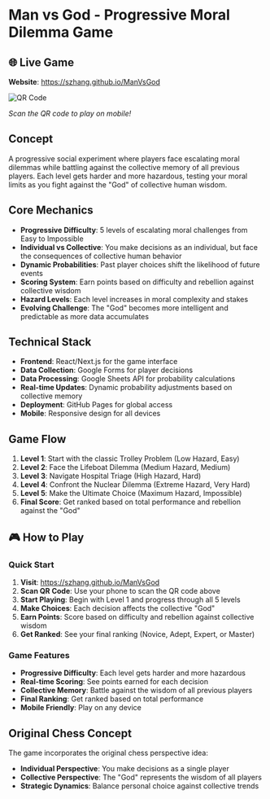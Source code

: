 # Man vs God - Progressive Moral Dilemma Game

## 🌐 **Live Game**
**Website**: https://szhang.github.io/ManVsGod

![QR Code](https://api.qrserver.com/v1/create-qr-code/?size=200x200&data=https://szhang.github.io/ManVsGod)

*Scan the QR code to play on mobile!*

## Concept
A progressive social experiment where players face escalating moral dilemmas while battling against the collective memory of all previous players. Each level gets harder and more hazardous, testing your moral limits as you fight against the "God" of collective human wisdom.

## Core Mechanics
- **Progressive Difficulty**: 5 levels of escalating moral challenges from Easy to Impossible
- **Individual vs Collective**: You make decisions as an individual, but face the consequences of collective human behavior
- **Dynamic Probabilities**: Past player choices shift the likelihood of future events
- **Scoring System**: Earn points based on difficulty and rebellion against collective wisdom
- **Hazard Levels**: Each level increases in moral complexity and stakes
- **Evolving Challenge**: The "God" becomes more intelligent and predictable as more data accumulates

## Technical Stack
- **Frontend**: React/Next.js for the game interface
- **Data Collection**: Google Forms for player decisions
- **Data Processing**: Google Sheets API for probability calculations
- **Real-time Updates**: Dynamic probability adjustments based on collective memory
- **Deployment**: GitHub Pages for global access
- **Mobile**: Responsive design for all devices

## Game Flow
1. **Level 1**: Start with the classic Trolley Problem (Low Hazard, Easy)
2. **Level 2**: Face the Lifeboat Dilemma (Medium Hazard, Medium)
3. **Level 3**: Navigate Hospital Triage (High Hazard, Hard)
4. **Level 4**: Confront the Nuclear Dilemma (Extreme Hazard, Very Hard)
5. **Level 5**: Make the Ultimate Choice (Maximum Hazard, Impossible)
6. **Final Score**: Get ranked based on total performance and rebellion against the "God"

## 🎮 **How to Play**

### **Quick Start**
1. **Visit**: https://szhang.github.io/ManVsGod
2. **Scan QR Code**: Use your phone to scan the QR code above
3. **Start Playing**: Begin with Level 1 and progress through all 5 levels
4. **Make Choices**: Each decision affects the collective "God"
5. **Earn Points**: Score based on difficulty and rebellion against collective wisdom
6. **Get Ranked**: See your final ranking (Novice, Adept, Expert, or Master)

### **Game Features**
- **Progressive Difficulty**: Each level gets harder and more hazardous
- **Real-time Scoring**: See points earned for each decision
- **Collective Memory**: Battle against the wisdom of all previous players
- **Final Ranking**: Get ranked based on total performance
- **Mobile Friendly**: Play on any device

## Original Chess Concept
The game incorporates the original chess perspective idea:
- **Individual Perspective**: You make decisions as a single player
- **Collective Perspective**: The "God" represents the wisdom of all players
- **Strategic Dynamics**: Balance personal choice against collective trends